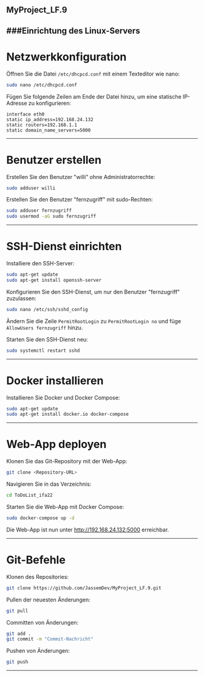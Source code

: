 ## MyProject_LF.9

###Einrichtung des Linux-Servers
---

# Netzwerkkonfiguration
Öffnen Sie die Datei `/etc/dhcpcd.conf` mit einem Texteditor wie nano:

```bash
sudo nano /etc/dhcpcd.conf
```

Fügen Sie folgende Zeilen am Ende der Datei hinzu, um eine statische IP-Adresse zu konfigurieren:

```
interface eth0
static ip_address=192.168.24.132
static routers=192.168.1.1
static domain_name_servers=5000
```

---

# Benutzer erstellen
Erstellen Sie den Benutzer "willi" ohne Administratorrechte:

```bash
sudo adduser willi
```

Erstellen Sie den Benutzer "fernzugriff" mit sudo-Rechten:

```bash
sudo adduser fernzugriff
sudo usermod -aG sudo fernzugriff
```

---

# SSH-Dienst einrichten
Installiere den SSH-Server:

```bash
sudo apt-get update
sudo apt-get install openssh-server
```

Konfigurieren Sie den SSH-Dienst, um nur den Benutzer "fernzugriff" zuzulassen:

```bash
sudo nano /etc/ssh/sshd_config
```

Ändern Sie die Zeile `PermitRootLogin` zu `PermitRootLogin no` und füge `AllowUsers fernzugriff` hinzu.

Starten Sie den SSH-Dienst neu:

```bash
sudo systemctl restart sshd
```

---

# Docker installieren
Installieren Sie Docker und Docker Compose:

```bash
sudo apt-get update
sudo apt-get install docker.io docker-compose
```

---

# Web-App deployen
Klonen Sie das Git-Repository mit der Web-App:

```bash
git clone <Repository-URL>
```

Navigieren Sie in das Verzeichnis:

```bash
cd ToDoList_ifa22
```

Starten Sie die Web-App mit Docker Compose:

```bash
sudo docker-compose up -d
```

Die Web-App ist nun unter http://192.168.24.132:5000 erreichbar.

---

# Git-Befehle
Klonen des Repositories:

```bash
git clone https://github.com/JassemDev/MyProject_LF.9.git
```

Pullen der neuesten Änderungen:

```bash
git pull
```

Committen von Änderungen:

```bash
git add .
git commit -m "Commit-Nachricht"
```

Pushen von Änderungen:

```bash
git push
```

---
